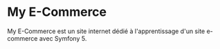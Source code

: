 # My E-Commerce

My E-Commerce est un site internet dédié à l'apprentissage d'un site e-commerce avec Symfony 5.